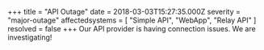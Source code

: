 +++
title = "API Outage"
date = 2018-03-03T15:27:35.000Z
severity = "major-outage"
affectedsystems = [
  "Simple API",
  "WebApp",
  "Relay API"
]
resolved = false
+++
Our API provider is having connection issues. We are investigating!